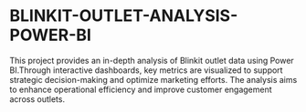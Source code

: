 # BLINKIT-OUTLET-ANALYSIS-POWER-BI
This project provides an in-depth analysis of Blinkit outlet data using Power BI.Through interactive dashboards, key metrics are visualized to support strategic decision-making and optimize marketing efforts. The analysis aims to enhance operational efficiency and improve customer engagement across outlets.
